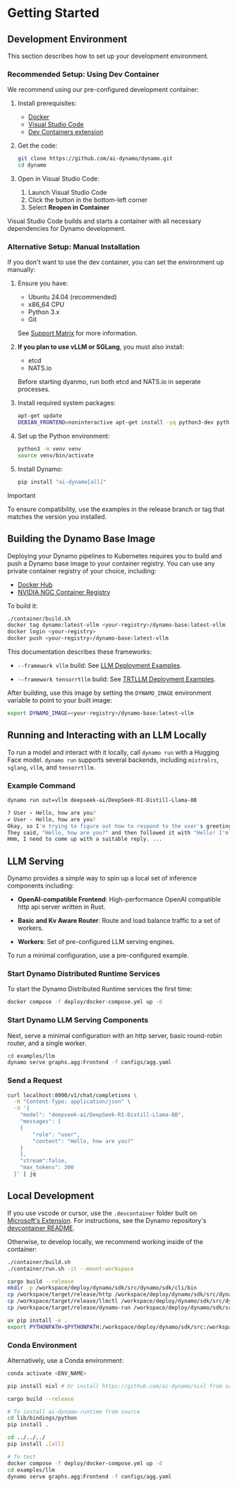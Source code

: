 <!--
SPDX-FileCopyrightText: Copyright (c) 2025 NVIDIA CORPORATION & AFFILIATES.
All rights reserved.
SPDX-License-Identifier: Apache-2.0

Licensed under the Apache License, Version 2.0 (the "License");
you may not use this file except in compliance with the License.
You may obtain a copy of the License at

http://www.apache.org/licenses/LICENSE-2.0

Unless required by applicable law or agreed to in writing, software
distributed under the License is distributed on an "AS IS" BASIS,
WITHOUT WARRANTIES OR CONDITIONS OF ANY KIND, either express or implied.
See the License for the specific language governing permissions and
limitations under the License.
-->

# Getting Started


## Development Environment

This section describes how to set up your development environment.

### Recommended Setup: Using Dev Container

We recommend using our pre-configured development container:

1. Install prerequisites:

   - [Docker](https://www.docker.com/products/docker-desktop)
   - [Visual Studio Code](https://code.visualstudio.com/)
   - [Dev Containers extension](https://marketplace.visualstudio.com/items?itemName=ms-vscode-remote.remote-containers)

2. Get the code:

   ```bash
   git clone https://github.com/ai-dynamo/dynamo.git
   cd dynamo
   ```

3. Open in Visual Studio Code:

   1. Launch Visual Studio Code
   2. Click the button in the bottom-left corner
   3. Select **Reopen in Container**

Visual Studio Code builds and starts a container with all necessary dependencies for Dynamo development.

### Alternative Setup: Manual Installation

If you don't want to use the dev container, you can set the environment up manually:

1. Ensure you have:

   - Ubuntu 24.04 (recommended)
   - x86_64 CPU
   - Python 3.x
   - Git

   See [Support Matrix](support_matrix.md) for more information.

2. **If you plan to use vLLM or SGLang**, you must also install:
   - etcd
   - NATS.io

   Before starting dyanmo, run both etcd and NATS.io in seperate processes.

3. Install required system packages:
   ```bash
   apt-get update
   DEBIAN_FRONTEND=noninteractive apt-get install -yq python3-dev python3-pip python3-venv libucx0
   ```

4. Set up the Python environment:
   ```bash
   python3 -m venv venv
   source venv/bin/activate
   ```

5. Install Dynamo:
   ```bash
   pip install "ai-dynamo[all]"
   ```

> [!Important]
> To ensure compatibility, use the examples in the release branch or tag that matches the version you installed.


## Building the Dynamo Base Image

Deploying your Dynamo pipelines to Kubernetes requires you to build and push a Dynamo base image to your container registry.
You can use any private container registry of your choice, including:

- [Docker Hub](https://hub.docker.com/)
- [NVIDIA NGC Container Registry](https://catalog.ngc.nvidia.com/)


To build it:

```bash
./container/build.sh
docker tag dynamo:latest-vllm <your-registry>/dynamo-base:latest-vllm
docker login <your-registry>
docker push <your-registry>/dynamo-base:latest-vllm
```

This documentation describes these frameworks:

- `--framework vllm` build:
   See [LLM Deployment Examples](examples/llm_deployment.md).

- `--framework tensorrtllm` build:
   See [TRTLLM Deployment Examples](examples/trtllm.md).

After building, use this image by setting the `DYNAMO_IMAGE` environment variable to point to your built image:

```bash
export DYNAMO_IMAGE=<your-registry>/dynamo-base:latest-vllm
```


## Running and Interacting with an LLM Locally

To run a model and interact with it locally, call `dynamo run` with a Hugging Face model.
`dynamo run` supports several backends, including `mistralrs`, `sglang`, `vllm`, and `tensorrtllm`.

### Example Command

```bash
dynamo run out=vllm deepseek-ai/DeepSeek-R1-Distill-Llama-8B
```

```bash
? User › Hello, how are you?
✔ User · Hello, how are you?
Okay, so I'm trying to figure out how to respond to the user's greeting.
They said, "Hello, how are you?" and then followed it with "Hello! I'm just a program, but thanks for asking."
Hmm, I need to come up with a suitable reply. ...
```


## LLM Serving

Dynamo provides a simple way to spin up a local set of inference components including:

- **OpenAI-compatible Frontend**:
   High-performance OpenAI compatible http api server written in Rust.

- **Basic and Kv Aware Router**:
   Route and load balance traffic to a set of workers.

- **Workers**:
   Set of pre-configured LLM serving engines.

To run a minimal configuration, use a pre-configured example.

### Start Dynamo Distributed Runtime Services

To start the Dynamo Distributed Runtime services the first time:

```bash
docker compose -f deploy/docker-compose.yml up -d
```

### Start Dynamo LLM Serving Components

Next, serve a minimal configuration with an http server, basic
round-robin router, and a single worker.

```bash
cd examples/llm
dynamo serve graphs.agg:Frontend -f configs/agg.yaml
```

### Send a Request

```bash
curl localhost:8000/v1/chat/completions \
  -H "Content-Type: application/json" \
  -d '{
    "model": "deepseek-ai/DeepSeek-R1-Distill-Llama-8B",
    "messages": [
    {
        "role": "user",
        "content": "Hello, how are you?"
    }
    ],
    "stream":false,
    "max_tokens": 300
  }' | jq
```


## Local Development

If you use vscode or cursor, use the `.devcontainer` folder built on [Microsoft's Extension](https://code.visualstudio.com/docs/devcontainers/containers).
For instructions, see the Dynamo repository's [devcontainer README](https://github.com/ai-dynamo/dynamo/blob/main/.devcontainer/README.md).

Otherwise, to develop locally, we recommend working inside of the container:

```bash
./container/build.sh
./container/run.sh -it --mount-workspace

cargo build --release
mkdir -p /workspace/deploy/dynamo/sdk/src/dynamo/sdk/cli/bin
cp /workspace/target/release/http /workspace/deploy/dynamo/sdk/src/dynamo/sdk/cli/bin
cp /workspace/target/release/llmctl /workspace/deploy/dynamo/sdk/src/dynamo/sdk/cli/bin
cp /workspace/target/release/dynamo-run /workspace/deploy/dynamo/sdk/src/dynamo/sdk/cli/bin

uv pip install -e .
export PYTHONPATH=$PYTHONPATH:/workspace/deploy/dynamo/sdk/src:/workspace/components/planner/src
```

### Conda Environment

Alternatively, use a Conda environment:

```bash
conda activate <ENV_NAME>

pip install nixl # Or install https://github.com/ai-dynamo/nixl from source

cargo build --release

# To install ai-dynamo-runtime from source
cd lib/bindings/python
pip install .

cd ../../../
pip install .[all]

# To test
docker compose -f deploy/docker-compose.yml up -d
cd examples/llm
dynamo serve graphs.agg:Frontend -f configs/agg.yaml
```
